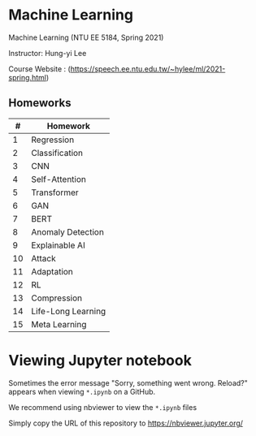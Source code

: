# Machine Learning
Machine Learning (NTU EE 5184, Spring 2021)

Instructor: Hung-yi Lee

Course Website : (https://speech.ee.ntu.edu.tw/~hylee/ml/2021-spring.html)

## Homeworks
|#|Homework|
|-|-|
|1|Regression|
|2|Classification|
|3|CNN|
|4|Self-Attention|
|5|Transformer|
|6|GAN|
|7|BERT|
|8|Anomaly Detection|
|9|Explainable AI|
|10|Attack|
|11|Adaptation|
|12|RL|
|13|Compression|
|14|Life-Long Learning|
|15|Meta Learning|


# Viewing Jupyter notebook

Sometimes the error message "Sorry, something went wrong. Reload?" appears when viewing `*.ipynb` on a GitHub.

We recommend using nbviewer to view the `*.ipynb` files

Simply copy the URL of this repository to https://nbviewer.jupyter.org/
